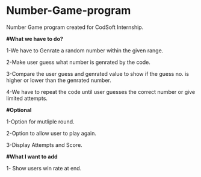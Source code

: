# Number-Game-program
Number Game program created for CodSoft Internship.

**#What we have to do?**

1-We have to Genrate a random number within the given range.

2-Make user guess what number is genrated by the code.

3-Compare the user guess and genrated value to show if the guess no. is higher or lower than the genrated number.

4-We have to repeat the code until user guesses the correct number or give limited attempts.

**#Optional**

1-Option for mutliple round.

2-Option to allow user to play again.

3-Display Attempts and Score.

**#What I want to add**

1- Show users win rate at end.
